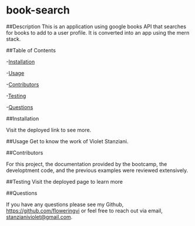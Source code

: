 # book-search



 
 ##Description
This is an application using google books API that searches for books to add to a user profile. It is converted into an app using the mern stack.
  
  ##Table of Contents

 -[Installation](#installation)

 -[Usage](#usage) 

 -[Contributors](#contributors) 

 -[Testing](#testing)

 -[Questions](#questions)

  ##Installation 

Visit the deployed link to see more.

  ##Usage 
Get to know the work of Violet Stanziani.
 

  ##Contributors

For this project, the documentation provided by the bootcamp, the developtment code, and the previous examples were reviewed extensively.

   ##Testing 
Visit the deployed page to learn more

   ##Questions 
   
   If you have any questions please see my Github, https://github.com/floweringvi or feel free to reach out via email, stanzianiviolet@gmail.com. 
